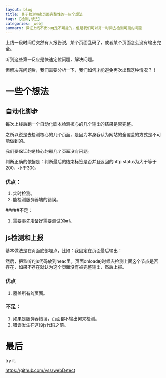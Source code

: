 ```yaml
---
layout: blog
title: 关于检测Web页面完整性的一些个想法
tags: [检测,想法]
categories: [web]
summary: 保证上线不出bug是不可能的，但是我们可以第一时间去检测可能的问题
---
```

上线一段时间后突然有人报告说，某个页面乱码了，或者某个页面怎么没有输出完全。

听到这些第一反应是快速定位问题，解决问题。

但解决完问题后，我们需要分析一下，我们如何才能避免再次出现这种情况？！

# 一些个想法

## 自动化脚步

每次上线后跑一个自动化脚本检测核心的几个输出的结果是否完整。

之所以说是去检测核心的几个页面，是因为本身我认为网站的全覆盖的方式是不可能做到的。

我们要保证的是核心的那几个页面没有问题。

判断正确的依据是：判断最后的结束标签是否</html>并且返回的http status为大于等于200，小于300。

### 优点：

1. 实时检测。
2. 能检测服务器端的错误。

#####不足：

1. 需要事先准备好需要测试的url。
 
## js检测和上报

基本做法是在页面底部埋点，比如：我固定在页面最后输出：<div id="J_Complete" class="hidden"></div>

然后，把监听的js代码放到head里。页面onload的时候去检测上面这个节点是否存在，如果不存在就认为这个页面没有被完整输出，然后上报。

### 优点

1. 覆盖所有的页面。

### 不足：

1. 如果是服务器错误，页面都不输出何来检测。
2. 错误发生在这段js代码之前。

# 最后

try it.

<https://github.com/yss/webDetect>
